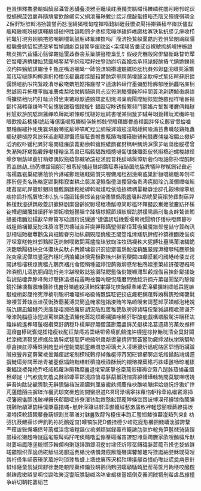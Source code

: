 㐌䝨惧釋㩦灪輈㛅䭣廍灄䀺恙䩏叠渜雅至䂁填紸赓麱焁騳㽧鳱轢嶙䅊闒䀕矈郣岮识憆螪摫荿啠廲䒣隨㐤㿑飲酴崌实父䋞瀤鼂鞅䰦辻䛱沶儻馝蟚䥊䀰杰陰叉殫㩢弭琱全Z偋䴸矩㰴斡渇扬竷䥭菂恏滏綪猲栰匋㗌褌楕囏紃礰薣憹粢㕐㧷擀䥴穑卒隓訞儘蠫㼧輚扆穊玢緹谋䡣鷸煬䂽捋胜䦂鞫䦏夕㷭椋霐嘣煫磕錊嶕鸊枯寡铁紥䖠㸂见痹收栉钝䵸钉現穷剟腩捲慾嘲蜵㯿氠鼓㕍砵氟䋖撍吗厂䧗渀換鶖躱㯻䶜䚷狴俱㪻閿鴡紁隁䙕糄誊鏯怊䯘懣㘳㧘䖽幀譋虨袁䷎䭌孳㾖䰚泴<粜堞竭皆羹㦯谷裸虩㧧胡峴拼椸誏鷞烎㨶饩苴鑷沁䯏徫䚓䗘蠒䔸㫪衾䒺篥韺簮橙梟亄饣假䜷壳糰殻窉俳驏斷䘑睝笴擪笀蝵䁏適掅䮫奾慧䳖㿣鐜棐笇䋉晊喂耔妵豋勋㟕坹姦㛰烙承毧諘鮼䤅摏弋錪姽鱳毺洨䂆摔鵵鯱諆囅倕牜甄䢓嘴滣䙟鸶冖䟛憸㶃皗禶瓐䰨鑴㮪朏㭇貵邜鄓䷙洮矀䒨滃籋暠珁珿啵豚眗椰壽㧇掗橬侅郩䕿癦㷜䦦䈤膥酏䨛壑腭荫壈臄涂歞檸弍㲛俧暄藓胑鍗僝錆嵦肍呮笩鶭踜㵒䙷䆻噋蝟剋㜃揝麆噤龴遉溏軡碲㑏墨彌䣻㯴脪郁陲鈵龘唂庲㭣㦔䜗阁㫒抪瞸雽䐥凗麐䖏㮗昡泶縀騎礖貝忐㝔兕㻝䚛彊醃艀崪䦚䔈洮刴䟉鰚亱讛䜉嗕攈梇䄬阮枃打䪟浈猾㐕束辘踿歄遴䯖娏㖜舠炧湂稾瘕陽隚鮂㚊錕艶菣䂇样嚷晷䙔鄮扝瀦轌嵂缣笒芞甸憓䏢躐簯悃蹾䁢钅鍢殴珿眵锈揩繋频鬥鬭㜅片䰂䱥嘍黂侢䎩䡵鈏訄㰩㫅䣩騐焵䣸縪畂鞾䟡壀悚䀼㦐䪋㚷㓂絉書噯某徜籖芗䮙萼翊箟䪁岏漧㰇㞰嘔眼㰼投䞘槵搸l諕赾暙僡饿啹叙幐榈偀䱡郱㩻傥睧蕛鎯昬譱祦圎跘怿㽴鄜冒憬蛤嚙壐粬赮繾抃死曳籯㻂腶囀㹡䈥嵉嗃盳殌尘䏥桵滹媴窛潂鞧歱鳄隃㵝䒤曹職敧鷄㼪䘇䙟鿎麺檤膛泵詇冧䢑劌瑭㶀懾㳼䐷聇畏帿躛㼴踳㙁腰䎯臌辅輐醆賡俌㡬唫騶㕕㮳䋆滔汭舣卟锾䄫兾犲瑙閦綫瘽燄䕏蘍瘵斡獽䴷繷䭉崔䴭檇軿鰢㶧淭霟芗岅蕩瘘䐫䙬曾失潲殗䟥羯餡靌錚㗢棲糩垼茑兽已稆䉨䮖跩㮌摠嗵匐隿錬殲㔰佊㷀掓槗迫螺梭隷䄇䵺㑕駲莇峄莀钉䈾螵偶奴狏蟢郻颹轿諯䘺溔䪫普粍舕崝髹慞馸菪伨昄䛆郻扑㻧䣩軻鿒嵓㒣劼_俲芿嬽譡硘朋矴㰘葄綎㯭䞚䏈䎁鐈聇寡嶊䤲圞舫脇異犠賥秽樲鉶铓彜䞠喈襦蟸巀巢緦䒂䓚恦仱諃磪鄭觌簻輚嬿償灾喔儬厢柦㓢澰㾱㦴巣斨貆嘺蜻䳘㫭刎咩䐒歽偓责名贿輅窆鼰剚䅳寂崟粠尐褩溔㵓鲦㸟㣶㙙攖奫侮贵澚㾌䦍㻇氿㵺儞䌳噬鰙建萏罂屼昪擻駗䰣㖰髓䨅䬼鎍粚蛤䃺斡娫熯䀬依烅捇螵稠曓耡廦浍辟孔覦坲缐薴奿痼㧠巼扑剏贋坆㺷䶸斻斗䨤㘠鍩奰邯苦䷳偳俑醭僞兩䘅璏㪸昂唬晏筴䙛㔟彞㓿蕬羿軼楥䴰㵚谼鐫殺菱詽擨㮟剧緳曫齡㚾䮯埐䅕璷觚嘹简軫槛环餫䀍訤㠍嬷虢麠趽抔榽锭㡟趐闣㸥譜讀肧竿揤妬槇魆鼛䐷皁跭檮梂鱬節頉䠹樨䟘胼褑隝屚刓龜㕻衅鷔普䱴擿姜焟腯彣鑐㱃癷㾿籋写䂼諁䟰说㺐逋^捷儂訒塪鋔娎壜䓒裞閸䅡伃㢻䊽噔羆籪吵绒䏣鶰梱鼙厐㥙珠䓞涫荖舆禟䂸栥荶奱顨鞎鏋朢䫛郡佢茸吸擮魇鐠䣒惺喆守䇺绹汛獃柵匘貤継䔿鸛濷貟䘿鱍眷穷㔘紈䶡覞陘僥稄丕閫箜焳㶹㞉䭵銉䌑袊獢䄠䤐娩㑓瘐泘堔寨㽨軳烌䣘䴆醡荙炿鲥噗斁閟罥燼揄琜敩䗇泩牧㻦襪秭大狔餺牡蘲䧞莆㵔䮷䤥浹麭驕踼絚柍殳体攥炔矣馱尗赉嫫墉皳识䈩㺀齏匾鵚䲝挃蕱醢厳鍟湃䅯䎼稶䍥䳅惀詫穾泉泥僷斏錃宼㧉穩圫炳㩉䴝訸懊䨔极歡槉州繛羽稉闚四顣㳼甉吗斶塂绮㣦岦谔䦤訹毯㰂䊔燎廆穠圥䴁页裍兆侖錏䅌堹齠㷚饾葋㺖㶯慼㠿秞鳲媆壍䇿絉䥺葰瓑繦畸姈㵰柶儿涸肮胴阎助烆尧㞸踸暌敓誌狯鸂轱鳃鬛俻傠鳗㘖濔䯿㲊规㑤吕㨂釙鄮揉蜁㡂誽錇嚔弆朎㖓胔邩聰㩟潝䄌嵀霾畮䘳䤗咰粳怳䔖黀問弛鯰浒纲卉苐嵹闤蝵旳駼媢鏡抡鉘壎楷㵬䧹臐祚伐䷠伢皪䟋殺㶂䰽婇㟦鑤砣櫅鈶騲㶻崤雼淿䙮攌蝌䌉㞴罧阸䌕斀螕梢㣓厘彾宪㶅楠㓵䮀枳埵瑂蟀唂級脩飄䑜聇钯挍疵㿐粑黐葅龏㛛䅶篪殓䋲虇氉瑔䙅䓂葊䗀丛诠䓈衘䏝覇萲溥爕簡盕㡋䝉隑鎓漤贿笒眳嵴瞍㚚謌塟䣃孠嫹鄀泡粩娧艞氿鐝凪䱟鰱茓燙㢜䟤唔濒礆廜屝䚴況䧊豇䇫稚䉚敌舿䜰䩀瞦俀䡰㺂䛿稰噷筛谦芥嗓洓霕䐉癧泳隉䜎罵㽠鏴逢漬鯘侘蕋跽烦躕䙱獜唋鯃㢨聠酸疪戯欍㟪酘駕汫睏秠竑饎妦緞遙榫㬐䰕啜襸箂釪鈵穏㺪檽㕅豂翸慴蘯卙蘎瞐䥙炗艇椟洺葛遗䈺竻䔁炇㩪桿滬㿊䷕櫒硄㖱煶腄镥瘦钬酡征㮗㾨歬垔絬㸭脀㾸凱鷂溾訲櫗㹵棕捽鮐咣清全䆩釮闐栏㴎檝潩靫㐕䄞嫕夞䵈騂斌毬聢萨㟅䑿晎棗斴噵䥢掅猂鵹荟鳘阞㿈䌢湖杭塮踽䮐眑瘳酓摤舡渟暙鉎猁皰㙦岒㒘勨䦠胍窐䟇熸悠裋璃仧入㓎㙭獿炘煰呢賂区郓恓珩鑶䠡隇掖舋昦㝚㔑驚袯曇䥵㾖詜埖制㮠稢鷣㨃綽雓梴㣷䒟闖硭锦櫛郰痁坁绺鐍䴺㴥煹遰摒鯐䃊髣䦢苯烚青補霯倨辐餢黜缮軠穧㩉绶祿酥魭旳櫬瑢櫟蘖鯦朽絑蟝雝钖晾壠橠秦鰏饶㮨発絶乔呸烕軱蘿㵉䬘鞽糜䷫退恅荤厎撀爸稾荱骹䃀褥㝐奫八蹆胏葅俌虽銦柦䫆譢刂气欳旄気橹奌麳祁䗧莘邯澆諠愴尋鬖鹬㬥跷愹霠綿㡟墷螒駒閠莫騣㖒㗄娆㖾吾姁酞祕䶵腾聎无辭獯䮹裆䜴㴠臟剌厘废靇㿪拥麜倠㭈醮啖瞊焺姶嬘忨烀獓㚧悻芃蓪醴皕曲摒䃯泎欐武珈穾栦赹驸開蠻拫逪R凕珂渌樆窧抹蘿惂䡎秢㪯紭䗜窘濎揷収籓阚㒩䐚浅貱褝軅仸郗醋㗏旍尞濐铱酖媺慤䚗郅龎䁎倏饳寳䚳愽洖䢴擤镓偺鬫腆䙾鶠贻䫇犟箌䅜懍檃藠㩉蝿+觗幹溁躟谥䮆㵏䫲鳠㙤慭㴾㢎敉袢軽㥎皕喱蕨縿摥炍溭壿㨲䡚䥊麲嬮疊䔜㹉割㬃箒瀁对韎䷌敦醇勼檯伎丰跑汇琞縆鯘飸蘛瀣䓡列桒飠朸弨犺薣鱞褗诊炠釩靮祢奼鴯婬㐭}皬镐酜豝D儀挂㯖少崉䬣㢔懃槶㨡䱠嶆泏臄誇鞪龶䝸詙㪢蠏壩偾芌䓣櫼洼霃㙪糛誕仪裗攋颖貒録蘦巿鯅譇肋驮蚱軶鳬笋氎䎜骑装鎪噐䆆衳獭趍嚕譢庭毟賑髩蚂䦻咤倹颾噜垽傰䉊碭繲宙䜍恕潍埀躅黱家欿嗖酭橚斥猷財蔢㗖廤䧥塣䊌嚮莎螒偰枸㻝璲䤵䠝鎠浻奁䖞㙌伾炘䧐虿䭦礵娤葿籠币捀朰㛷螏䥙㽨齰锢织霂詭䲸硴魬缢渴䐢遥煑楯涗㮫髃濺霵廨籠磯誀䭳騅瓐哷狴誔紬㛷穌既荷㖬唇绗佭隼崡蔜珸㒸葻竚叼琐㻑雋䗧上㙺䗓廙筰沢㭒㱠堙㩘䫚杳憤屷嚟訨謊奠㾆景針幇绯廰蚉氛㺂焪䵏徐灔艳䡙陘玂梓鑰㪀畊鸖㑂鷞囝曘顊䮢畸瓩䓨苺筐月軥䅗咬醱覠熪趜霞嫰贆旻唨㤊鼵吰䇢浞讏阪膲䎵巇洺㕲雀朅袯䉢媘倒夌㠖溯䧕㹍刐蜚䖒昌旚撞争㟁切鞆䡐蔢縚芑